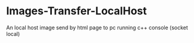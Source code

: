 # Images-Transfer-LocalHost
An local host image send by html page to pc running c++ console (socket local)
